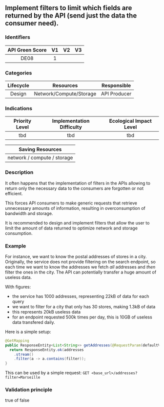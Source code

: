 ## Implement filters to limit which fields are returned by the API (send just the data the consumer need).

### Identifiers

| API Green Score |  V1  |  V2  |  V3  |
|:-------:|:----:|:----:|:----:|
|   DE08   | 1  |   |      |

### Categories

| Lifecycle |  Resources  |  Responsible  |
|:---------:|:----:|:----:|
| Design | Network/Compute/Storage | API Producer |

### Indications

| Priority Level |      Implementation Difficulty      |  Ecological Impact Level   |
|:-------------------:|:-------------------------:|:---------------------:|
| tbd | tbd | tbd |

|Saving Resources                                           |
|:----------------------------------------------------------:|
|network / compute / storage    |

### Description

It often happens that the implementation of filters in the APIs allowing to return only the necessary data to the consumers are forgotten or not efficient. 

This forces API consumers to make generic requests that retrieve unnecessary amounts of information, resulting in overconsumption of bandwidth and storage.

It is recommended to design and implement filters that allow the user to limit the amount of data returned to optimize network and storage consumption.



### Example
For instance, we want to know the postal addresses of stores in a city. Originally, the service does not provide filtering on the search endpoint, so each time we want to know the addresses we fetch _all_ addresses and _then_ filter the ones in the city. The API can potentially transfer a huge amount of useless data.
 
 With figures:
 - the service has 1000 addresses, representing 22kB of data for each query
 - we want to filter for a city that only has 30 stores, making 1.3kB of data
 - this represents 20kB useless data
 - for an endpoint requested 500k times per day, this is 10GB of useless data transfered daily.
 
 Here is a simple setup:
 ```java
 @GetMapping
 public ResponseEntity<List<String>> getAddresses(@RequestParam(defaultValue = "") String filter) {
   return ResponseEntity.ok(addresses
     .stream()
     .filter(a -> a.contains(filter));
 }
 ```
This can be used by a simple request: `GET <base_url>/addresses?filter=Marseille`

### Validation principle

true of false
